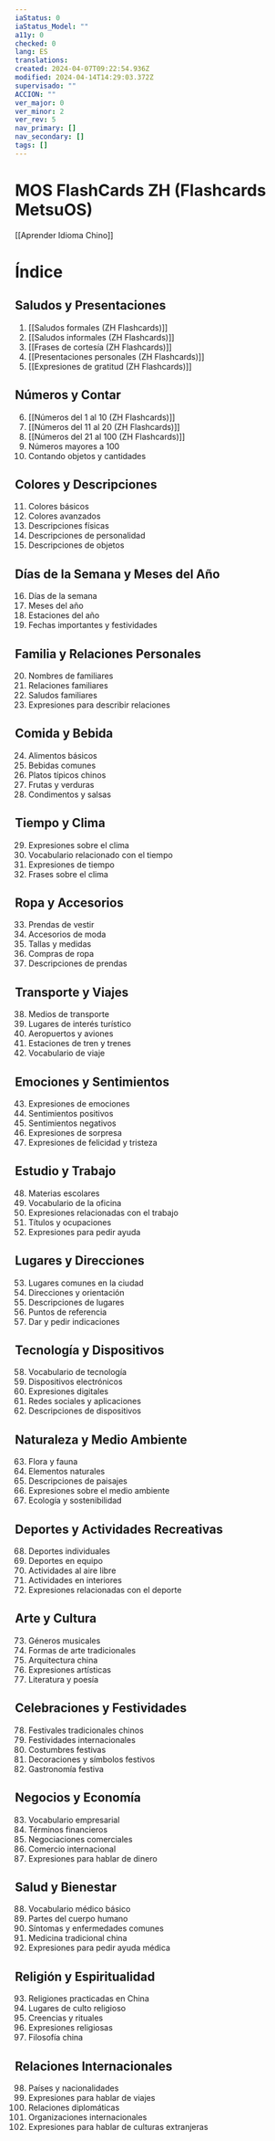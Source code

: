 ```yaml
---
iaStatus: 0
iaStatus_Model: ""
a11y: 0
checked: 0
lang: ES
translations: 
created: 2024-04-07T09:22:54.936Z
modified: 2024-04-14T14:29:03.372Z
supervisado: ""
ACCION: ""
ver_major: 0
ver_minor: 2
ver_rev: 5
nav_primary: []
nav_secondary: []
tags: []
---
```

# MOS FlashCards ZH (Flashcards MetsuOS)

[[Aprender Idioma Chino]]

# Índice

## Saludos y Presentaciones
1. [[Saludos formales (ZH Flashcards)]]
2. [[Saludos informales (ZH Flashcards)]]
3. [[Frases de cortesía (ZH Flashcards)]]
4. [[Presentaciones personales (ZH Flashcards)]]
5. [[Expresiones de gratitud (ZH Flashcards)]]

## Números y Contar
6. [[Números del 1 al 10 (ZH Flashcards)]]
7. [[Números del 11 al 20 (ZH Flashcards)]]
8. [[Números del 21 al 100 (ZH Flashcards)]]
9. Números mayores a 100
10. Contando objetos y cantidades

## Colores y Descripciones
11. Colores básicos
12. Colores avanzados
13. Descripciones físicas
14. Descripciones de personalidad
15. Descripciones de objetos

## Días de la Semana y Meses del Año
16. Días de la semana
17. Meses del año
18. Estaciones del año
19. Fechas importantes y festividades

## Familia y Relaciones Personales
20. Nombres de familiares
21. Relaciones familiares
22. Saludos familiares
23. Expresiones para describir relaciones

## Comida y Bebida
24. Alimentos básicos
25. Bebidas comunes
26. Platos típicos chinos
27. Frutas y verduras
28. Condimentos y salsas

## Tiempo y Clima
29. Expresiones sobre el clima
30. Vocabulario relacionado con el tiempo
31. Expresiones de tiempo
32. Frases sobre el clima

## Ropa y Accesorios
33. Prendas de vestir
34. Accesorios de moda
35. Tallas y medidas
36. Compras de ropa
37. Descripciones de prendas

## Transporte y Viajes
38. Medios de transporte
39. Lugares de interés turístico
40. Aeropuertos y aviones
41. Estaciones de tren y trenes
42. Vocabulario de viaje

## Emociones y Sentimientos
43. Expresiones de emociones
44. Sentimientos positivos
45. Sentimientos negativos
46. Expresiones de sorpresa
47. Expresiones de felicidad y tristeza

## Estudio y Trabajo
48. Materias escolares
49. Vocabulario de la oficina
50. Expresiones relacionadas con el trabajo
51. Títulos y ocupaciones
52. Expresiones para pedir ayuda

## Lugares y Direcciones
53. Lugares comunes en la ciudad
54. Direcciones y orientación
55. Descripciones de lugares
56. Puntos de referencia
57. Dar y pedir indicaciones

## Tecnología y Dispositivos
58. Vocabulario de tecnología
59. Dispositivos electrónicos
60. Expresiones digitales
61. Redes sociales y aplicaciones
62. Descripciones de dispositivos

## Naturaleza y Medio Ambiente
63. Flora y fauna
64. Elementos naturales
65. Descripciones de paisajes
66. Expresiones sobre el medio ambiente
67. Ecología y sostenibilidad

## Deportes y Actividades Recreativas
68. Deportes individuales
69. Deportes en equipo
70. Actividades al aire libre
71. Actividades en interiores
72. Expresiones relacionadas con el deporte

## Arte y Cultura
73. Géneros musicales
74. Formas de arte tradicionales
75. Arquitectura china
76. Expresiones artísticas
77. Literatura y poesía

## Celebraciones y Festividades
78. Festivales tradicionales chinos
79. Festividades internacionales
80. Costumbres festivas
81. Decoraciones y símbolos festivos
82. Gastronomía festiva

## Negocios y Economía
83. Vocabulario empresarial
84. Términos financieros
85. Negociaciones comerciales
86. Comercio internacional
87. Expresiones para hablar de dinero

## Salud y Bienestar
88. Vocabulario médico básico
89. Partes del cuerpo humano
90. Síntomas y enfermedades comunes
91. Medicina tradicional china
92. Expresiones para pedir ayuda médica

## Religión y Espiritualidad
93. Religiones practicadas en China
94. Lugares de culto religioso
95. Creencias y rituales
96. Expresiones religiosas
97. Filosofía china

## Relaciones Internacionales
98. Países y nacionalidades
99. Expresiones para hablar de viajes
100. Relaciones diplomáticas
101. Organizaciones internacionales
102. Expresiones para hablar de culturas extranjeras
